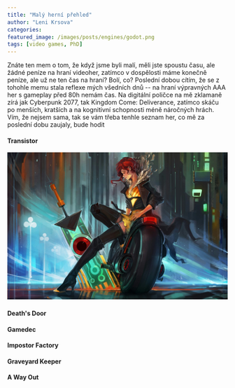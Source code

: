 ```yaml
---
title: "Malý herní přehled"
author: "Leni Krsova"
categories: 
featured_image: /images/posts/engines/godot.png
tags: [video games, PhD]
---
```


Znáte ten mem o tom, že když jsme byli malí, měli jste spoustu času, ale žádné peníze na hraní videoher, zatímco v dospělosti máme konečně peníze, ale už ne ten čas na hraní? Bolí, co? Poslední dobou cítím, že se z tohohle memu stala reflexe mých všedních dnů -- na hraní výpravných AAA her s gameplay před 80h nemám čas. Na digitální poličce na mě zklamaně zírá jak Cyberpunk 2077, tak Kingdom Come: Deliverance, zatímco skáču po menších, kratších a na kognitivní schopnosti méně náročných hrách. Vím, že nejsem sama, tak se vám třeba tenhle seznam her, co mě za poslední dobu zaujaly, bude hodit


#### Transistor

![](/images/posts/transistor-supergiantgames.jpg)

#### Death's Door

#### Gamedec

#### Impostor Factory

#### Graveyard Keeper

#### A Way Out

